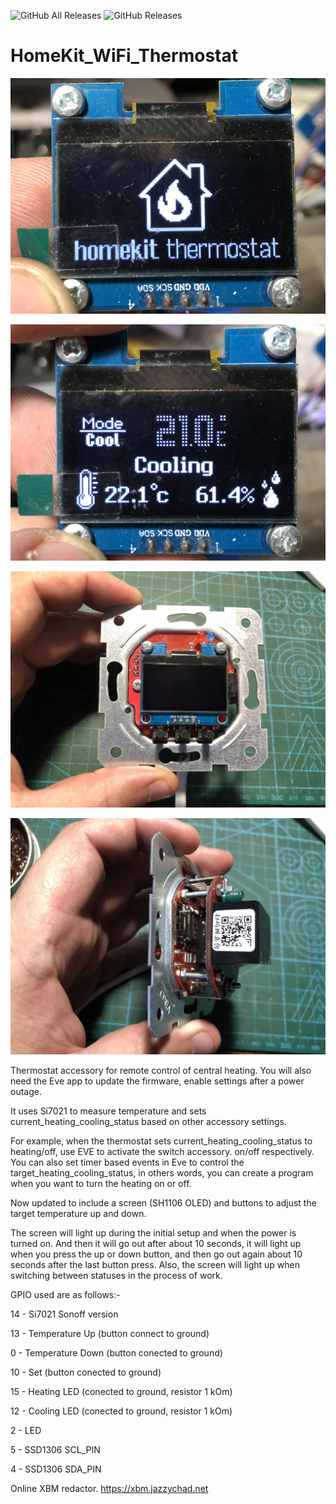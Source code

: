 ![GitHub All Releases](https://img.shields.io/github/downloads/xrust83/homekit_wifi_thermostat/total)
![GitHub Releases](https://img.shields.io/github/downloads/xrust83/homekit_wifi_thermostat/latest/total)

# HomeKit_WiFi_Thermostat

<p align="center"><img width="600" src="https://github.com/xrust83/homekit_wifi_thermostat/blob/master/src/08D4D200-5688-41F1-91C0-7996D3E3F58B.jpeg"></p>
<p align="center"><img width="600" src="https://github.com/xrust83/homekit_wifi_thermostat/blob/master/src/5467679F-4C87-4804-B8A1-54945B27D2D0.jpeg"></p>
<p align="center"><img width="600" src="https://github.com/xrust83/homekit_wifi_thermostat/blob/master/src/E48C8F00-A029-4006-9528-29CF35A0B7F8.jpeg"></p>
<p align="center"><img width="600" src="https://github.com/xrust83/homekit_wifi_thermostat/blob/master/src/A9593DC6-FC35-4300-96FD-0EE5672E0FAC.jpeg"></p>

Thermostat accessory for remote control of central heating.
You will also need the Eve app to update the firmware, enable settings after a power outage.

It uses Si7021 to measure temperature and sets current_heating_cooling_status based on other accessory settings.

For example, when the thermostat sets current_heating_cooling_status to heating/off, use EVE to activate the switch accessory.
on/off respectively. You can also set timer based events in Eve to control the target_heating_cooling_status, in others
words, you can create a program when you want to turn the heating on or off.

Now updated to include a screen (SH1106 OLED) and buttons to adjust the target temperature up and down.

The screen will light up during the initial setup and when the power is turned on. And then it will go out after about 10 seconds, it will light up when you press the up or down button, and then go out again about 10 seconds after the last button press. Also, the screen will light up when switching between statuses in the process of work.

GPIO used are as follows:- 

  14 - Si7021 Sonoff version

  13 - Temperature Up (button connect to ground)

  0 - Temperature Down (button conected to ground) 
  
  10 - Set (button conected to ground)
  
  15 - Heating LED (conected to ground, resistor 1 kOm) 
  
  12 - Cooling LED (conected to ground, resistor 1 kOm)
  
  2 - LED 
  
  5 - SSD1306 SCL_PIN
  
  4 - SSD1306 SDA_PIN
  
  
  Online XBM redactor. https://xbm.jazzychad.net
